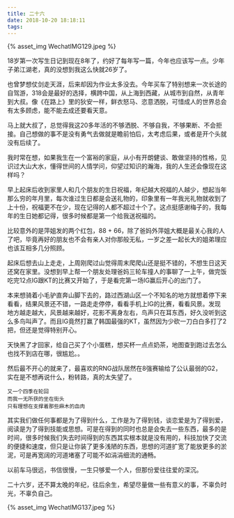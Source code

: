```yaml
---
title: 二十六
date: 2018-10-20 18:18:11
tags:
---
```

{% asset_img WechatIMG129.jpeg %}

18岁第一次写生日记到现在8年了，约好了每年写一篇，今年也应该写一点。少年子弟江湖老，真的没想到我这么快就26岁了。

也曾梦想仗剑走天涯，后来却因为作业太多没去。今年买车了特别想来一次长途的自驾游，318会是最好的选择，横跨中国，从上海到西藏，从城市到自然，从青年到大叔。像《在路上》里的狄安一样，鲜衣怒马、恣意洒脱，可惜成人的世界总会有太多顾虑，能不能去成还要看天意。

马上就大叔了，总觉得我这20多年活的不够洒脱、不够自我，不够果断、不会拒接。自己想做的事不是没有勇气去做就是瞻前怕后，太考虑后果，或者是开个头就没有后续了。

我时常在想，如果我生在一个富裕的家庭，从小有开朗健谈、敢做坚持的性格，见识过大山大水，懂得世间的人情学问，仰望过知识的瀚海，我的人生还会像现在这样吗？

早上起床后收到家里人和几个朋友的生日祝福，年纪越大祝福的人越少，想起当年那么穷的年月里，每次谁过生日都是会送礼物的，印象里有一年我光礼物就收到了上十份，祝福更不在少，现在记得的人都不超过十个了。这点挺感谢梅子的，我每年的生日她都记得，很多时候都是第一个给我送祝福的。

比较意外的是萍姐发的两个红包，88 + 66，除了爸妈外萍姐大概是最关心我的人了吧，毕竟再好的朋友也不会有亲人对你那般无私，一岁之差一起长大的姐弟理应也该互相多几分照顾。

起床后想去山上走走，上周刚爬过山觉得周末爬爬山还是挺不错的，不想生日这天还窝在家里。没想到早上帮一个朋友处理爸妈三轮车撞人的事聊了一上午，做完饭吃完12点IG跟KT的比赛又开始了，于是看完第一场IG赢后开心的出门了。

本来想骑着小毛驴直奔山脚下去的，路过西湖山区一个不知名的地方就想着停下来看看，结果风景还不错，一路走走停停，看看手机上IG的比赛，看看风景。发现地方越走越大，风景越来越好，花影不离身左右，鸟声只在耳东西，好久没听到这么多鸟叫声了。而且IG竟然打赢了韩国最强的KT，虽然因为少砍一刀白白多打了2把，但还是觉得特别开心。

天快黑了才回家，给自己买了个小蛋糕，想买杯一点点奶茶，地图查到跑过去怎么也找不到店在哪，很尴尬。。

然后最不开心的就来了，最喜欢的RNG战队居然在8强赛输给了公认最弱的G2，实在是不想再说什么，粉转路，真的太失望了。

```
又一个四季在轮回
而我一无所获的坐在街头
只有理想在支撑着那些麻木的血肉
```

其实我们做任何事都是为了得到什么，工作是为了得到钱，谈恋爱是为了得到爱，阅读是为了得到技能或思想。可是在得到的同时也总是会失去一些东西，最多的是时间，很多时候我们失去时间得到的东西其实根本就是没有用的，科技加快了交流的便捷和速度，但只是让你装了更多浅陋的东西，思想的河道扩宽了能放更多的淤泥，可是再宽阔的河道堵塞了可能不如涓涓细流的通畅。

以前车马很远，书信很慢，一生只够爱一个人，但那份爱往往爱的深沉。

二十六岁，还不算太晚的年纪，往后余生，希望尽量做一些有意义的事，不辜负时光，不辜负自己。

{% asset_img WechatIMG137.jpeg %}
